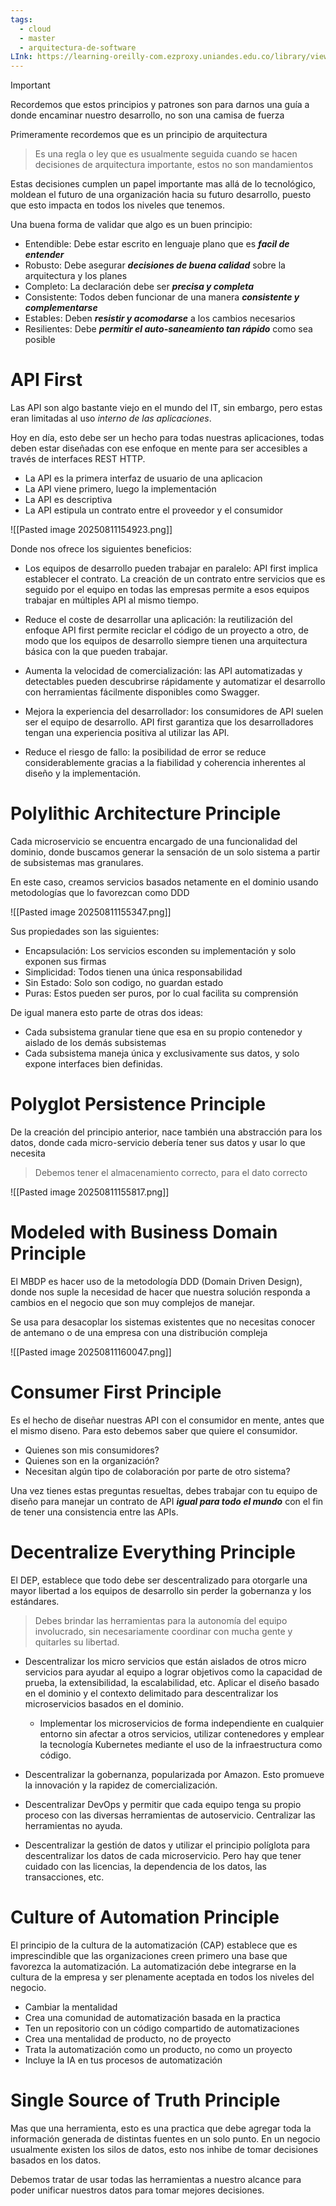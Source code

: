 ```yaml
---
tags:
  - cloud
  - master
  - arquitectura-de-software
LInk: https://learning-oreilly-com.ezproxy.uniandes.edu.co/library/view/cloud-native-architecture/9781484272268/html/511610_1_En_3_Chapter.xhtml
---
```

>[!IMPORTANT]
>Recordemos que estos principios y patrones son para darnos una guía a donde encaminar nuestro desarrollo, no son una camisa de fuerza

Primeramente recordemos que es un principio de arquitectura

> Es una regla o ley que es usualmente seguida cuando se hacen decisiones de arquitectura importante, estos no son mandamientos

Estas decisiones cumplen un papel importante mas allá de lo tecnológico, moldean el futuro de una organización hacia su futuro desarrollo, puesto que esto impacta en todos los niveles que tenemos.

Una buena forma de validar que algo es un buen principio:

- Entendible: Debe estar escrito en lenguaje plano que es ***facil de entender***
- Robusto: Debe asegurar ***decisiones de buena calidad*** sobre la arquitectura y los planes
- Completo: La declaración debe ser ***precisa y completa***
- Consistente: Todos deben funcionar de una manera ***consistente y complementarse***
- Estables: Deben ***resistir y acomodarse*** a los cambios necesarios
- Resilientes: Debe ***permitir el auto-saneamiento tan rápido*** como sea posible

# API First

Las API son algo bastante viejo en el mundo del IT, sin embargo, pero estas eran limitadas al uso *interno de las aplicaciones*.

Hoy en día, esto debe ser un hecho para todas nuestras aplicaciones, todas deben estar diseñadas con ese enfoque en mente para ser accesibles a través de interfaces REST HTTP.

- La API es la primera interfaz de usuario de una aplicacion
- La API viene primero, luego la implementación
- La API es descriptiva
- La API estipula un contrato entre el proveedor y el consumidor

![[Pasted image 20250811154923.png]]

Donde nos ofrece los siguientes beneficios:

- Los equipos de desarrollo pueden trabajar en paralelo: API first implica establecer el contrato. La creación de un contrato entre servicios que es seguido por el equipo en todas las empresas permite a esos equipos trabajar en múltiples API al mismo tiempo.

- Reduce el coste de desarrollar una aplicación: la reutilización del enfoque API first permite reciclar el código de un proyecto a otro, de modo que los equipos de desarrollo siempre tienen una arquitectura básica con la que pueden trabajar.

- Aumenta la velocidad de comercialización: las API automatizadas y detectables pueden descubrirse rápidamente y automatizar el desarrollo con herramientas fácilmente disponibles como Swagger.

- Mejora la experiencia del desarrollador: los consumidores de API suelen ser el equipo de desarrollo. API first garantiza que los desarrolladores tengan una experiencia positiva al utilizar las API.

- Reduce el riesgo de fallo: la posibilidad de error se reduce considerablemente gracias a la fiabilidad y coherencia inherentes al diseño y la implementación.

# Polylithic Architecture Principle

Cada microservicio se encuentra encargado de una funcionalidad del dominio, donde buscamos generar la sensación de un solo sistema a partir de subsistemas mas granulares.

En este caso, creamos servicios basados netamente en el dominio usando metodologías que lo favorezcan como DDD

![[Pasted image 20250811155347.png]]

Sus propiedades son las siguientes:
- Encapsulación: Los servicios esconden su implementación y solo exponen sus firmas
- Simplicidad: Todos tienen una única responsabilidad
- Sin Estado: Solo son codigo, no guardan estado
- Puras: Estos pueden ser puros, por lo cual facilita su comprensión

De igual manera esto parte de otras dos ideas:
- Cada subsistema granular tiene que esa en su propio contenedor y aislado de los demás subsistemas
- Cada subsistema maneja única y exclusivamente sus datos, y solo expone interfaces bien definidas.

# Polyglot Persistence Principle

De la creación del principio anterior, nace también una abstracción para los datos, donde cada micro-servicio debería tener sus datos y usar lo que necesita

> Debemos tener el almacenamiento correcto, para el dato correcto

![[Pasted image 20250811155817.png]]

# Modeled with Business Domain Principle

El MBDP es hacer uso de la metodología DDD (Domain Driven Design), donde nos suple la necesidad de hacer que nuestra solución responda a cambios en el negocio que son muy complejos de manejar.  

Se usa para desacoplar los sistemas existentes que no necesitas conocer de antemano o de una empresa con una distribución compleja

![[Pasted image 20250811160047.png]]

# Consumer First Principle

Es el hecho de diseñar nuestras API con el consumidor en mente, antes que el mismo diseno. Para esto debemos saber que quiere el consumidor.

- Quienes son mis consumidores?
- Quienes son en la organización?
- Necesitan algún tipo de colaboración por parte de otro sistema?

Una vez tienes estas preguntas resueltas, debes trabajar con tu equipo de diseño para manejar un contrato de API ***igual para todo el mundo*** con el fin de tener una consistencia entre las APIs.

# Decentralize Everything Principle

El DEP, establece que todo debe ser descentralizado para otorgarle una mayor libertad a los equipos de desarrollo sin perder la gobernanza y los estándares.

> Debes brindar las herramientas para la autonomía del equipo involucrado, sin necesariamente coordinar con mucha gente y quitarles su libertad.

- Descentralizar los micro servicios que están aislados de otros micro servicios para ayudar al equipo a lograr objetivos como la capacidad de prueba, la extensibilidad, la escalabilidad, etc. Aplicar el diseño basado en el dominio y el contexto delimitado para descentralizar los microservicios basados en el dominio.

  - Implementar los microservicios de forma independiente en cualquier entorno sin afectar a otros servicios, utilizar contenedores y emplear la tecnología Kubernetes mediante el uso de la infraestructura como código.

- Descentralizar la gobernanza, popularizada por Amazon. Esto promueve la innovación y la rapidez de comercialización.

- Descentralizar DevOps y permitir que cada equipo tenga su propio proceso con las diversas herramientas de autoservicio. Centralizar las herramientas no ayuda.

- Descentralizar la gestión de datos y utilizar el principio políglota para descentralizar los datos de cada microservicio. Pero hay que tener cuidado con las licencias, la dependencia de los datos, las transacciones, etc.

# Culture of Automation Principle

El principio de la cultura de la automatización (CAP) establece que es imprescindible que las organizaciones creen primero una base que favorezca la automatización. La automatización debe integrarse en la cultura de la empresa y ser plenamente aceptada en todos los niveles del negocio.

- Cambiar la mentalidad
- Crea una comunidad de automatización basada en la practica
- Ten un repositorio con un código compartido de automatizaciones
- Crea una mentalidad de producto, no de proyecto
- Trata la automatización como un producto, no como un proyecto
- Incluye la IA en tus procesos de automatización

# Single Source of Truth Principle

Mas que una herramienta, esto es una practica que debe agregar toda la información generada de distintas fuentes en un solo punto. En un negocio usualmente existen los silos de datos, esto nos inhibe de tomar decisiones basados en los datos.

Debemos tratar de usar todas las herramientas a nuestro alcance para poder unificar nuestros datos para tomar mejores decisiones.